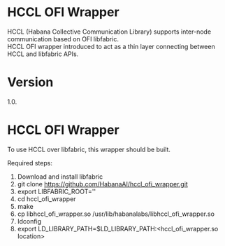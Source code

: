 # HCCL OFI Wrapper
HCCL (Habana Collective Communication Library) supports inter-node communication based on OFI libfabric.<br />
HCCL OFI wrapper introduced to act as a thin layer connecting between HCCL and libfabric APIs.<br />

# Version
1.0.<br />

# HCCL OFI Wrapper
To use HCCL over libfabric, this wrapper should be built.<br />

Required steps:
1. Download and install libfabric
2. git clone https://github.com/HabanaAI/hccl_ofi_wrapper.git
3. export LIBFABRIC_ROOT='<libFabric library location>'
4. cd hccl_ofi_wrapper
5. make
6. cp libhccl_ofi_wrapper.so /usr/lib/habanalabs/libhccl_ofi_wrapper.so
7. ldconfig
8. export LD_LIBRARY_PATH=$LD_LIBRARY_PATH:<hccl_ofi_wrapper.so location>



